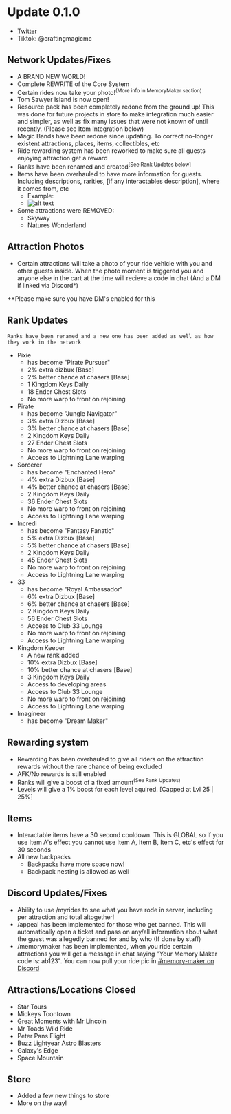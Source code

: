 # Update 0.1.0
- [Twitter](https://twitter.com/craftingmagicmc "Twitter")
- Tiktok: @craftingmagicmc

## Network Updates/Fixes

+ A BRAND NEW WORLD!
+ Complete REWRITE of the Core System
+ Certain rides now take your photo!<sup>(More info in MemoryMaker section)</sup>
+ Tom Sawyer Island is now open!
+ Resource pack has been completely redone from the ground up! This was done for future projects in store to make integration much easier and simpler, as well as fix many issues that were not known of until recently. (Please see Item Integration below)
+ Magic Bands have been redone since updating. To correct no-longer existent attractions, places, items, collectibles, etc
+ Ride rewarding system has been reworked to make sure all guests enjoying attraction get a reward
+ Ranks have been renamed and created<sup>[See Rank Updates below]</sup>
+ Items have been overhauled to have more information for guests. Including descriptions, rarities, [if any interactables description], where it comes from, etc
    * Example:
    * ![alt text](https://i.imgur.com/tggtgcu.png "Item info description")
+ Some attractions were REMOVED:
    * Skyway
    * Natures Wonderland

## Attraction Photos
+ Certain attractions will take a photo of your ride vehicle with you and other guests inside. When the photo moment is triggered you and anyone else in the cart at the time will recieve a code in chat (And a DM if linked via Discord*)

+*Please make sure you have DM's enabled for this

## Rank Updates

`Ranks have been renamed and a new one has been added as well as how they work in the network`
+ Pixie
    * has become "Pirate Pursuer"
    * 2% extra dizbux [Base]
    * 2% better chance at chasers [Base]
    * 1 Kingdom Keys Daily
    * 18 Ender Chest Slots
    * No more warp to front on rejoining
+ Pirate
    * has become "Jungle Navigator"
    * 3% extra Dizbux [Base]
    * 3% better chance at chasers [Base]
    * 2 Kingdom Keys Daily
    * 27 Ender Chest Slots
    * No more warp to front on rejoining
    * Access to Lightning Lane warping
+ Sorcerer
    * has become "Enchanted Hero"
    * 4% extra Dizbux [Base]
    * 4% better chance at chasers [Base]
    * 2 Kingdom Keys Daily
    * 36 Ender Chest Slots
    * No more warp to front on rejoining
    * Access to Lightning Lane warping
+ Incredi
    * has become "Fantasy Fanatic"
    * 5% extra Dizbux [Base]
    * 5% better chance at chasers [Base]
    * 2 Kingdom Keys Daily
    * 45 Ender Chest Slots
    * No more warp to front on rejoining
    * Access to Lightning Lane warping
+ 33
    * has become "Royal Ambassador"
    * 6% extra Dizbux [Base]
    * 6% better chance at chasers [Base]
    * 2 Kingdom Keys Daily
    * 56 Ender Chest Slots
    * Access to Club 33 Lounge
    * No more warp to front on rejoining
    * Access to Lightning Lane warping
+ Kingdom Keeper
    * A new rank added
    * 10% extra Dizbux [Base]
    * 10% better chance at chasers [Base]
    * 3 Kingdom Keys Daily
    * Access to developing areas
    * Access to Club 33 Lounge
    * No more warp to front on rejoining
    * Access to Lightning Lane warping
+ Imagineer
    * has become "Dream Maker"

## Rewarding system

+ Rewarding has been overhauled to give all riders on the attraction rewards without the rare chance of being excluded
+ AFK/No rewards is still enabled
+ Ranks will give a boost of a fixed amount<sup>(See Rank Updates)</sup>
+ Levels will give a 1% boost for each level aquired. [Capped at Lvl 25 | 25%]

## Items
+ Interactable items have a 30 second cooldown. This is GLOBAL so if you use Item A's effect you cannot use Item A, Item B, Item C, etc's effect for 30 seconds
+ All new backpacks
    * Backpacks have more space now!
    * Backpack nesting is allowed as well

## Discord Updates/Fixes

+ Ability to use /myrides to see what you have rode in server, including per attraction and total altogether!
+ /appeal has been implemented for those who get banned. This will automatically open a ticket and pass on any/all information about what the guest was allegedly banned for and by who (If done by staff)
+ /memorymaker has been implemented, when you ride certain attractions you will get a message in chat saying "Your Memory Maker code is: ab123". You can now pull your ride pic in [#memory-maker on Discord](https://discord.com/channels/1049038245457047652/1074117258458189834)

## Attractions/Locations Closed

+ Star Tours
+ Mickeys Toontown
+ Great Moments with Mr Lincoln
+ Mr Toads Wild Ride
+ Peter Pans Flight
+ Buzz Lightyear Astro Blasters
+ Galaxy's Edge
+ Space Mountain

## Store

+ Added a few new things to store
+ More on the way!
